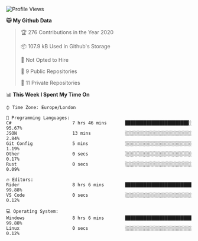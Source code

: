 <!--START_SECTION:waka-->
![Profile Views](http://img.shields.io/badge/Profile%20Views-0-blue)

**🐱 My Github Data** 

> 🏆 276 Contributions in the Year 2020
 > 
> 📦 107.9 kB Used in Github's Storage 
 > 
> 🚫 Not Opted to Hire
 > 
> 📜 9 Public Repositories
 > 
> 🔑 11 Private Repositories 

📊 **This Week I Spent My Time On** 

```text
⌚︎ Time Zone: Europe/London

💬 Programming Languages: 
C#                       7 hrs 46 mins       ████████████████████████░   95.67% 
JSON                     13 mins             ░░░░░░░░░░░░░░░░░░░░░░░░░   2.84% 
Git Config               5 mins              ░░░░░░░░░░░░░░░░░░░░░░░░░   1.19% 
Other                    0 secs              ░░░░░░░░░░░░░░░░░░░░░░░░░   0.17% 
Rust                     0 secs              ░░░░░░░░░░░░░░░░░░░░░░░░░   0.09%

🔥 Editors: 
Rider                    8 hrs 6 mins        █████████████████████████   99.88% 
VS Code                  0 secs              ░░░░░░░░░░░░░░░░░░░░░░░░░   0.12%

💻 Operating System: 
Windows                  8 hrs 6 mins        █████████████████████████   99.88% 
Linux                    0 secs              ░░░░░░░░░░░░░░░░░░░░░░░░░   0.12%

```


<!--END_SECTION:waka-->